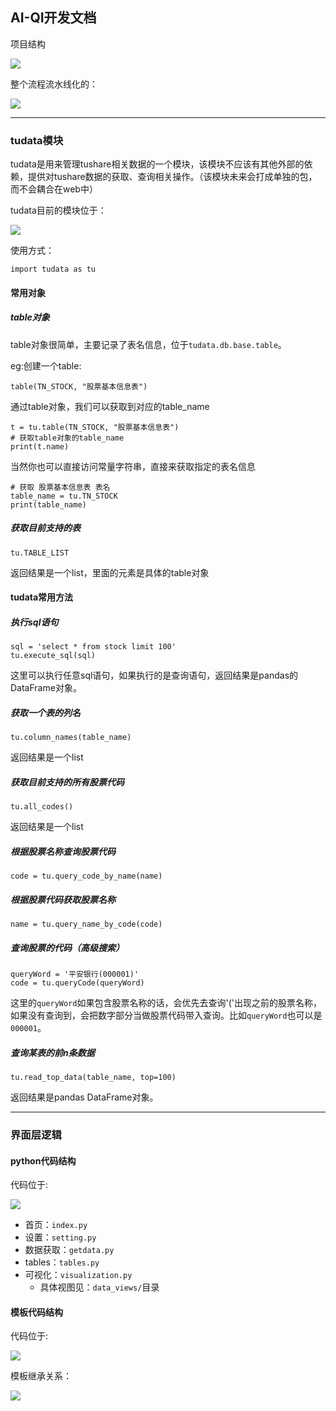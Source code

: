 ## AI-QI开发文档

项目结构

![](./img/E86A839F-AC91-463B-9EB0-D747EBB0F4FC.png)

整个流程流水线化的：

![](./img/BFE4B5BA-55A1-4F9C-A2C5-2838638F43FC.png)

---

### tudata模块

tudata是用来管理tushare相关数据的一个模块，该模块不应该有其他外部的依赖，提供对tushare数据的获取、查询相关操作。（该模块未来会打成单独的包，而不会耦合在web中）

tudata目前的模块位于：

![](./img/42E6147F-C6F3-4FFC-9409-A4F7C70A8A39.png)

使用方式：

```
import tudata as tu
```

#### 常用对象

##### table对象

table对象很简单，主要记录了表名信息，位于`tudata.db.base.table`。

eg:创建一个table:

```
table(TN_STOCK, "股票基本信息表")
```

通过table对象，我们可以获取到对应的table_name

```
t = tu.table(TN_STOCK, "股票基本信息表")
# 获取table对象的table_name
print(t.name)
```

当然你也可以直接访问常量字符串，直接来获取指定的表名信息

```
# 获取 股票基本信息表 表名
table_name = tu.TN_STOCK
print(table_name)
```

##### 获取目前支持的表

```
tu.TABLE_LIST
```

返回结果是一个list，里面的元素是具体的table对象

#### tudata常用方法



##### 执行sql语句

```
sql = 'select * from stock limit 100'
tu.execute_sql(sql)
```

这里可以执行任意sql语句，如果执行的是查询语句，返回结果是pandas的DataFrame对象。

##### 获取一个表的列名

```
tu.column_names(table_name)
```

返回结果是一个list

##### 获取目前支持的所有股票代码

```
tu.all_codes()
```

返回结果是一个list

##### 根据股票名称查询股票代码

```
code = tu.query_code_by_name(name)
```

##### 根据股票代码获取股票名称

```
name = tu.query_name_by_code(code)
```

##### 查询股票的代码（高级搜索）

```
queryWord = '平安银行(000001)'
code = tu.queryCode(queryWord)
```

这里的`queryWord`如果包含股票名称的话，会优先去查询'('出现之前的股票名称，如果没有查询到，会把数字部分当做股票代码带入查询。比如`queryWord`也可以是`000001`。

##### 查询某表的前n条数据

```
tu.read_top_data(table_name, top=100)
```

返回结果是pandas DataFrame对象。

---

### 界面层逻辑

#### python代码结构
 
代码位于:

![](./img/70776BFB-8AE8-48E7-8CD1-6091E804C881.png)

- 首页：`index.py`
- 设置：`setting.py`
- 数据获取：`getdata.py`
- tables：`tables.py`
- 可视化：`visualization.py`
	- 具体视图见：`data_views/`目录

#### 模板代码结构

代码位于:

![](./img/68CA930B-473C-4B9F-87DE-FCDCF7E0D5D4.png)

模板继承关系：

![](./img/56E38D76-426B-4CF4-BC2C-CDAB6ECE2BCC.png)